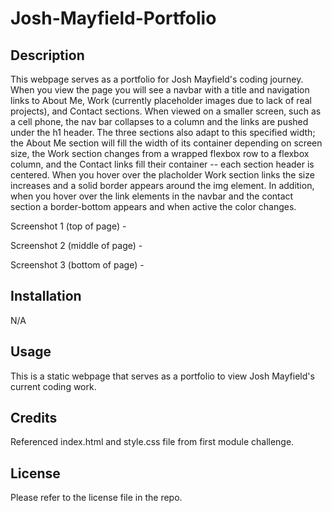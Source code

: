 # Josh-Mayfield-Portfolio

## Description

This webpage serves as a portfolio for Josh Mayfield's coding journey. When you view the page you will see a navbar with a title and navigation links to About Me, Work (currently placeholder images due to lack of real projects), and Contact sections. When viewed on a smaller screen, such as a cell phone, the nav bar collapses to a column and the links are pushed under the h1 header. The three sections also adapt to this specified width; the About Me section will fill the width of its container depending on screen size, the Work section changes from a wrapped flexbox row to a flexbox column, and the Contact links fill their container -- each section header is centered. When you hover over the placholder Work section links the size increases and a solid border appears around the img element. In addition, when you hover over the link elements in the navbar and the contact section a border-bottom appears and when active the color changes.

Screenshot 1 (top of page) - <a href="./Screenshot1.png"></a>

Screenshot 2 (middle of page) - <a href="./Screenshot2.png"></a>

Screenshot 3 (bottom of page) - <a href="./Screenshot3.png"></a>

## Installation

N/A

## Usage

This is a static webpage that serves as a portfolio to view Josh Mayfield's current coding work.

## Credits

Referenced index.html and style.css file from first module challenge. 

## License

Please refer to the license file in the repo.